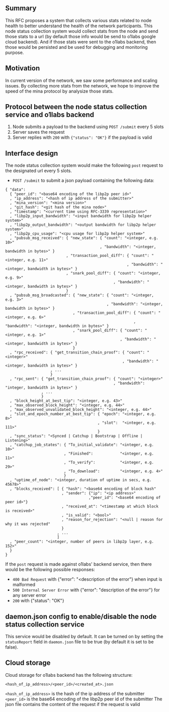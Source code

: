 ## Summary

[summary]: #summary

This RFC proposes a system that collects various stats related to node health to better understand the health of the network participants. This node status collection system would collect stats from the node and send those stats to a url (by default those info would be send to o1labs google cloud backend). And if those stats were sent to the o1labs backend, then those would be persisted and be used for debugging and monitoring purpose.

## Motivation

[motivation]: #motivation

In current version of the network, we saw some performance and scaling issues. By collecting more stats from the network, we hope to improve the speed of the mina protocol by analysize those stats.

## Protocol between the node status collection service and o1labs backend

[protocol]: #protocol

1. Node submits a payload to the backend using `POST /submit` every 5 slots
2. Server saves the request
3. Server replies with `200` with `{"status": "OK"}` if the payload is valid

## Interface design

[interface-design]: #interface-design

The node status collection system would make the following `post` request to the designated url every 5 slots.

* `POST /submit` to submit a json payload containing the following data:

```
{ "data":
  { "peer_id": "<base64 encoding of the libp2p peer id>"
  , "ip_address": "<hash of ip address of the submitter>"
  , "mina_version": "<mina version>"
  , "git_hash": "<git hash of the mina node>"
  , "timestamp": "<current time using RFC-3339 representation>"
  , "libp2p_input_bandwidth": "<input bandwidth for libp2p helper system>"
  , "libp2p_output_bandwidth": "<output bandwidth for libp2p helper system>"
  , "libp2p_cpu_usage": "<cpu usage for libp2p helper system>"
  , "pubsub_msg_received": { "new_state": { "count": "<integer, e.g. 10>"
                                          , "bandwidth": "<integer, bandwidth in bytes>" }
                           , "transaction_pool_diff": { "count": "<integer, e.g. 11>"
                                                      , "bandwidth": "<integer, bandwidth in bytes>" }
                           , "snark_pool_diff": { "count": "<integer, e.g. 9>"
                                                , "bandwidth": "<integer, bandwidth in bytes>" }
                           }
  , "pubsub_msg_broadcasted": { "new_state": { "count": "<integer, e.g. 3>"
                                             , "bandwidth": "<integer, bandwidth in bytes>" }
                              , "transaction_pool_diff": { "count": "<integer, e.g. 6>"
                                                         , "bandwidth": "<integer, bandwidth in bytes>" }
                              , "snark_pool_diff": { "count": "<integer, e.g. 1>"
                                                   , "bandwidth": "<integer, bandwidth in bytes>" }
                              }
  , "rpc_received": { "get_transition_chain_proof": { "count": "<integer>"
                                                    , "bandwidth": "<integer, bandwidth in bytes>" }
                    , ...
                    }
  , "rpc_sent": { "get_transition_chain_proof": { "count": "<integer>"
                                                , "bandwidth": "integer, bandwidth in bytes>" }
                , ...
                }
  , "block_height_at_best_tip": "<integer, e.g. 43>"
  , "max_observed_block_height": "<integer, e.g. 44>"
  , "max_observed_unvalidated_block_height": "<integer, e.g. 44>"
  , "slot_and_epoch_number_at_best_tip": { "epoch": "<integer, e.g. 8>"
                                         , "slot":  "<integer, e.g. 111>"
                                         }
  , "sync_status": "<Synced | Catchup | Bootstrap | Offline | Listening>" 
  , "catchup_job_states": { "To_initial_validate": "<integer, e.g. 10>"
                          , "Finished":            "<integer, e.g. 11>"
                          , "To_verify":           "<integer, e.g. 29>"
                          , "To_download":         "<integer, e.g. 4>"
                          }
  , "uptime_of_node": "<integer, duration of uptime in secs, e.g. 45678>"
  , "blocks_received": [ { "hash": "<base64 encoding of block hash"
                         , "sender": {"ip": "<ip address>"
                                     ,"peer_id": "<base64 encoding of peer id>"}
                         , "received_at": "<timestamp at which block is received>"
                         , "is_valid": "<bool>"
                         , "reason_for_rejection": "<null | reason for why it was rejected"
                         }
                       , ...
                       ]
  , "peer_count": "<integer, number of peers in libp2p layer, e.g. 152>"
  }
}
```

If the `post` request is made against o1labs' backend service, then there would be the following possible responses:
* `400 Bad Request` with {"error": "<description of the error"} when input is malformed
* `500 Internal Server Error` with {"error": "description of the error"} for any server error
* `200` with {"status": "OK"}

## daemon.json config to enable/disable the node status collection service

[daemon.json]: #daemon
This service would be disabled by default. It can be turned on by setting the `statusReport` field in `daemon.json` file to be true (by default it is set to be false).

## Cloud storage

[cloud-storage]: #cloud-storage

Cloud storage for o1labs backend has the following structure:

`<hash_of_ip_address>/<peer_id>/<created_at>.json`

`<hash_of_ip_address>` is the hash of the ip address of the submitter
`<peer_id>` is the base64 encoding of the libp2p peer id of the submitter
The json file contains the content of the request if the request is valid
